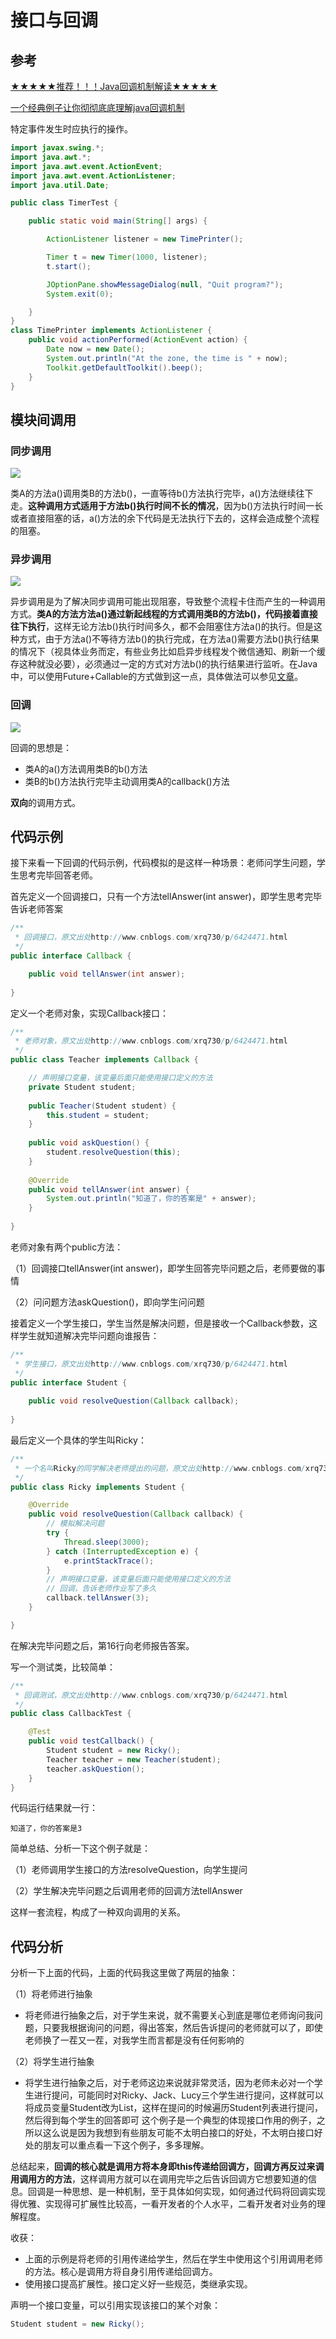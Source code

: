 # 接口与回调
## 参考
[★★★★★推荐！！！Java回调机制解读★★★★★](https://www.cnblogs.com/xrq730/p/6424471.html)

[一个经典例子让你彻彻底底理解java回调机制](https://blog.csdn.net/xiaanming/article/details/8703708)

特定事件发生时应执行的操作。

```java
import javax.swing.*;
import java.awt.*;
import java.awt.event.ActionEvent;
import java.awt.event.ActionListener;
import java.util.Date;

public class TimerTest {

    public static void main(String[] args) {

        ActionListener listener = new TimePrinter();

        Timer t = new Timer(1000, listener);
        t.start();

        JOptionPane.showMessageDialog(null, "Quit program?");
        System.exit(0);

    }
}
class TimePrinter implements ActionListener {
    public void actionPerformed(ActionEvent action) {
        Date now = new Date();
        System.out.println("At the zone, the time is " + now);
        Toolkit.getDefaultToolkit().beep();
    }
}
```
## 模块间调用
### 同步调用

![](_v_images/20190716201811808_235.png)

类A的方法a()调用类B的方法b()，一直等待b()方法执行完毕，a()方法继续往下走。**这种调用方式适用于方法b()执行时间不长的情况**，因为b()方法执行时间一长或者直接阻塞的话，a()方法的余下代码是无法执行下去的，这样会造成整个流程的阻塞。

### 异步调用

![](_v_images/20190716201936352_57.png)

异步调用是为了解决同步调用可能出现阻塞，导致整个流程卡住而产生的一种调用方式。**类A的方法方法a()通过新起线程的方式调用类B的方法b()，代码接着直接往下执行**，这样无论方法b()执行时间多久，都不会阻塞住方法a()的执行。但是这种方式，由于方法a()不等待方法b()的执行完成，在方法a()需要方法b()执行结果的情况下（视具体业务而定，有些业务比如启异步线程发个微信通知、刷新一个缓存这种就没必要），必须通过一定的方式对方法b()的执行结果进行监听。在Java中，可以使用Future+Callable的方式做到这一点，具体做法可以参见[文章](https://www.cnblogs.com/xrq730/p/4872722.html)。

### 回调

![](_v_images/20190716202149315_30685.png)

回调的思想是：
* 类A的a()方法调用类B的b()方法
* 类B的b()方法执行完毕主动调用类A的callback()方法

**双向**的调用方式。

## 代码示例
接下来看一下回调的代码示例，代码模拟的是这样一种场景：老师问学生问题，学生思考完毕回答老师。

首先定义一个回调接口，只有一个方法tellAnswer(int answer)，即学生思考完毕告诉老师答案
```java
/**
 * 回调接口，原文出处http://www.cnblogs.com/xrq730/p/6424471.html
 */
public interface Callback {

    public void tellAnswer(int answer);
    
}
```
定义一个老师对象，实现Callback接口：
```java
/**
 * 老师对象，原文出处http://www.cnblogs.com/xrq730/p/6424471.html
 */
public class Teacher implements Callback {

    // 声明接口变量，该变量后面只能使用接口定义的方法
    private Student student;
    
    public Teacher(Student student) {
        this.student = student;
    }
    
    public void askQuestion() {
        student.resolveQuestion(this);
    }
    
    @Override
    public void tellAnswer(int answer) {
        System.out.println("知道了，你的答案是" + answer);
    }
    
}
```

老师对象有两个public方法：

（1）回调接口tellAnswer(int answer)，即学生回答完毕问题之后，老师要做的事情

（2）问问题方法askQuestion()，即向学生问问题

接着定义一个学生接口，学生当然是解决问题，但是接收一个Callback参数，这样学生就知道解决完毕问题向谁报告：
```java
/**
 * 学生接口，原文出处http://www.cnblogs.com/xrq730/p/6424471.html
 */
public interface Student {
    
    public void resolveQuestion(Callback callback);
    
}
```
最后定义一个具体的学生叫Ricky：
```java
/**
 * 一个名叫Ricky的同学解决老师提出的问题，原文出处http://www.cnblogs.com/xrq730/p/6424471.html
 */
public class Ricky implements Student {

    @Override
    public void resolveQuestion(Callback callback) {
        // 模拟解决问题
        try {
            Thread.sleep(3000);
        } catch (InterruptedException e) {
            e.printStackTrace();
        }
        // 声明接口变量，该变量后面只能使用接口定义的方法
        // 回调，告诉老师作业写了多久
        callback.tellAnswer(3);
    }

}
```
在解决完毕问题之后，第16行向老师报告答案。

写一个测试类，比较简单：
```java
/**
 * 回调测试，原文出处http://www.cnblogs.com/xrq730/p/6424471.html
 */
public class CallbackTest {

    @Test
    public void testCallback() {
        Student student = new Ricky();
        Teacher teacher = new Teacher(student);
        teacher.askQuestion();
    }
}
```
代码运行结果就一行：
```
知道了，你的答案是3
```
简单总结、分析一下这个例子就是：

（1）老师调用学生接口的方法resolveQuestion，向学生提问

（2）学生解决完毕问题之后调用老师的回调方法tellAnswer

这样一套流程，构成了一种双向调用的关系。

## 代码分析
分析一下上面的代码，上面的代码我这里做了两层的抽象：

（1）将老师进行抽象
* 将老师进行抽象之后，对于学生来说，就不需要关心到底是哪位老师询问我问题，只要我根据询问的问题，得出答案，然后告诉提问的老师就可以了，即使老师换了一茬又一茬，对我学生而言都是没有任何影响的

（2）将学生进行抽象
* 将学生进行抽象之后，对于老师这边来说就非常灵活，因为老师未必对一个学生进行提问，可能同时对Ricky、Jack、Lucy三个学生进行提问，这样就可以将成员变量Student改为List<Student>，这样在提问的时候遍历Student列表进行提问，然后得到每个学生的回答即可
这个例子是一个典型的体现接口作用的例子，之所以这么说是因为我想到有些朋友可能不太明白接口的好处，不太明白接口好处的朋友可以重点看一下这个例子，多多理解。

总结起来，**回调的核心就是调用方将本身即this传递给回调方，回调方再反过来调用调用方的方法**，这样调用方就可以在调用完毕之后告诉回调方它想要知道的信息。回调是一种思想、是一种机制，至于具体如何实现，如何通过代码将回调实现得优雅、实现得可扩展性比较高，一看开发者的个人水平，二看开发者对业务的理解程度。

收获：
* 上面的示例是将老师的引用传递给学生，然后在学生中使用这个引用调用老师的方法。核心是调用方将自身引用传递给回调方。
* 使用接口提高扩展性。接口定义好一些规范，类继承实现。

声明一个接口变量，可以引用实现该接口的某个对象：
```java
Student student = new Ricky();
```
